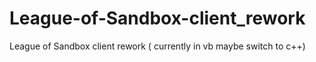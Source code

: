 # League-of-Sandbox-client_rework
League of Sandbox client rework ( currently in vb maybe switch to c++)
